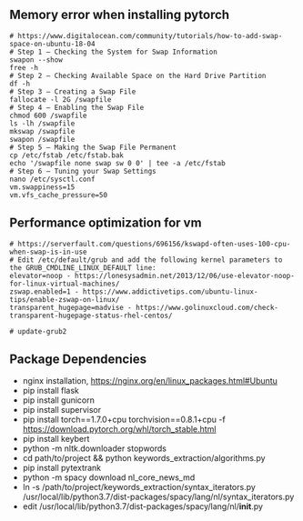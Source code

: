 ## Memory error when installing pytorch

    # https://www.digitalocean.com/community/tutorials/how-to-add-swap-space-on-ubuntu-18-04
    # Step 1 – Checking the System for Swap Information
    swapon --show
    free -h
    # Step 2 – Checking Available Space on the Hard Drive Partition
    df -h
    # Step 3 – Creating a Swap File
    fallocate -l 2G /swapfile
    # Step 4 – Enabling the Swap File
    chmod 600 /swapfile
    ls -lh /swapfile
    mkswap /swapfile
    swapon /swapfile
    # Step 5 – Making the Swap File Permanent
    cp /etc/fstab /etc/fstab.bak
    echo '/swapfile none swap sw 0 0' | tee -a /etc/fstab
    # Step 6 – Tuning your Swap Settings
    nano /etc/sysctl.conf
    vm.swappiness=15
    vm.vfs_cache_pressure=50

## Performance optimization for vm

    # https://serverfault.com/questions/696156/kswapd-often-uses-100-cpu-when-swap-is-in-use
    # Edit /etc/default/grub and add the following kernel parameters to the GRUB_CMDLINE_LINUX_DEFAULT line:
    elevator=noop - https://lonesysadmin.net/2013/12/06/use-elevator-noop-for-linux-virtual-machines/  
    zswap.enabled=1 - https://www.addictivetips.com/ubuntu-linux-tips/enable-zswap-on-linux/  
    transparent_hugepage=madvise - https://www.golinuxcloud.com/check-transparent-hugepage-status-rhel-centos/  

    # update-grub2  

## Package Dependencies

- nginx installation, https://nginx.org/en/linux_packages.html#Ubuntu
- pip install flask
- pip install gunicorn
- pip install supervisor
- pip install torch==1.7.0+cpu torchvision==0.8.1+cpu -f https://download.pytorch.org/whl/torch_stable.html
- pip install keybert
- python -m nltk.downloader stopwords
- cd path/to/project && python keywords_extraction/algorithms.py
- pip install pytextrank
- python -m spacy download nl_core_news_md
- ln -s /path/to/project/keywords_extraction/syntax_iterators.py /usr/local/lib/python3.7/dist-packages/spacy/lang/nl/syntax_iterators.py
- edit /usr/local/lib/python3.7/dist-packages/spacy/lang/nl/__init__.py

